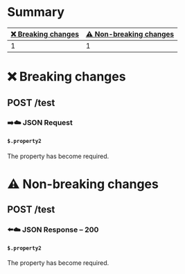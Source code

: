 # Summary

| [❌ Breaking changes](#breaking-changes) | [⚠️ Non-breaking changes](#non-breaking-changes) |
|-----------------------------------------|--------------------------------------------------|
| 1                                       | 1                                                |

# <span id="breaking-changes"></span>❌ Breaking changes

## **POST** /test

### ➡️☁️ JSON Request

#### `$.property2`

The property has become required.

# <span id="non-breaking-changes"></span>⚠️ Non-breaking changes

## **POST** /test

### ⬅️☁️ JSON Response – 200

#### `$.property2`

The property has become required.
